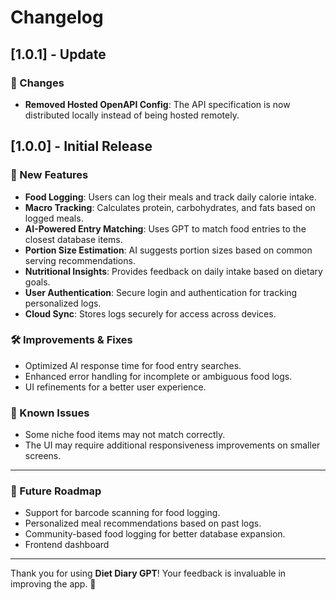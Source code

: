 # Changelog

## [1.0.1] - Update

### 🔧 Changes
- **Removed Hosted OpenAPI Config**: The API specification is now distributed locally instead of being hosted remotely.

## [1.0.0] - Initial Release

### 🚀 New Features
- **Food Logging**: Users can log their meals and track daily calorie intake.
- **Macro Tracking**: Calculates protein, carbohydrates, and fats based on logged meals.
- **AI-Powered Entry Matching**: Uses GPT to match food entries to the closest database items.
- **Portion Size Estimation**: AI suggests portion sizes based on common serving recommendations.
- **Nutritional Insights**: Provides feedback on daily intake based on dietary goals.
- **User Authentication**: Secure login and authentication for tracking personalized logs.
- **Cloud Sync**: Stores logs securely for access across devices.

### 🛠 Improvements & Fixes
- Optimized AI response time for food entry searches.
- Enhanced error handling for incomplete or ambiguous food logs.
- UI refinements for a better user experience.

### 📌 Known Issues
- Some niche food items may not match correctly.
- The UI may require additional responsiveness improvements on smaller screens.

---

### 📢 Future Roadmap
- Support for barcode scanning for food logging.
- Personalized meal recommendations based on past logs.
- Community-based food logging for better database expansion.
- Frontend dashboard

---

Thank you for using **Diet Diary GPT**! Your feedback is invaluable in improving the app. 🚀